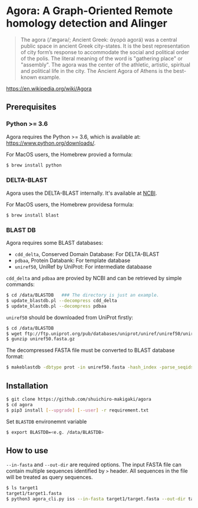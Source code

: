 # Agora: **A** **G**raph-**O**riented **R**emote homology detection and **A**linger

> The agora (/ˈæɡərə/; Ancient Greek: ἀγορά agorá) was a central public space in ancient Greek city-states. It is the best representation of city form’s response to accommodate the social and political order of the polis. The literal meaning of the word is "gathering place" or "assembly". The agora was the center of the athletic, artistic, spiritual and political life in the city. The Ancient Agora of Athens is the best-known example.

https://en.wikipedia.org/wiki/Agora

## Prerequisites

### Python >= 3.6

Agora requires the Python >= 3.6, which is available at: https://www.python.org/downloads/.

For MacOS users, the Homebrew provied a formula:

```bash
$ brew install python
```

### DELTA-BLAST

Agora uses the DELTA-BLAST internally. It's available at [NCBI](https://blast.ncbi.nlm.nih.gov/Blast.cgi?CMD=Web&PAGE_TYPE=BlastDocs&DOC_TYPE=Download).

For MacOS users, the Homebrew providesa formula:

```
$ brew install blast
```

### BLAST DB

Agora requires some BLAST databases:

* `cdd_delta`, Conserved Domain Database: For DELTA-BLAST
* `pdbaa`, Protein Databank: For template database
* `uniref50`, UniRef by UniProt: For intermediate databaase

`cdd_delta` and `pdbaa` are provied by NCBI and can be retrieved by simple commands:

```bash
$ cd /data/BLASTDB   ### The directory is just an example.
$ update_blastdb.pl --decompress cdd_delta
$ update_blastdb.pl --decompress pdbaa
```

`uniref50` should be downloaded from UniProt firstly:

```bash
$ cd /data/BLASTDB
$ wget ftp://ftp.uniprot.org/pub/databases/uniprot/uniref/uniref50/uniref50.fasta.gz       
$ gunzip uniref50.fasta.gz
```

The decompressed FASTA file must be converted to BLAST database format:

```bash
$ makeblastdb -dbtype prot -in uniref50.fasta -hash_index -parse_seqids -out uniref50 -title uniref50 
```

## Installation

```bash
$ git clone https://github.com/shuichiro-makigaki/agora
$ cd agora
$ pip3 install [--upgrade] [--user] -r requirement.txt
```

Set `BLASTDB` environemnt variable

```bash
$ export BLASTDB=<e.g. /data/BLASTDB>
```

## How to use

`--in-fasta` and `--out-dir` are required options. The input FASTA file can contain multiple sequences identified by `>` header. All sequences in the file will be treated as query sequences.

```bash
$ ls target1
target1/target1.fasta
$ python3 agora_cli.py iss --in-fasta target1/target.fasta --out-dir target1
```

